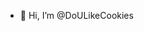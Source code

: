 - 👋 Hi, I’m @DoULikeCookies


<!---
DoULikeCookies/DoULikeCookies is a ✨ special ✨ repository because its `README.md` (this file) appears on your GitHub profile.
You can click the Preview link to take a look at your changes.
--->
